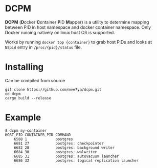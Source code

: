 # DCPM

**DCPM** (**D**ocker **C**ontainer **P**ID **M**apper) is a utility to determine mapping between PID in host namespace and docker container namespace. Only Docker running natively on linux host OS is supported.

Works by running `docker top {container}` to grab host PIDs and looks at `NSpid` entry in `/proc/{pid}/status` file.

# Installing

Can be compiled from source
```shell
git clone https://github.com/mee7ya/dcpm.git
cd dcpm
cargo build --release
```

# Example

```shell
$ dcpm my-container
HOST_PID CONTAINER_PID COMMAND
    6588 1             postgres
    6681 27            postgres: checkpointer
    6682 28            postgres: background writer
    6684 30            postgres: walwriter
    6685 31            postgres: autovacuum launcher
    6686 32            postgres: logical replication launcher
```